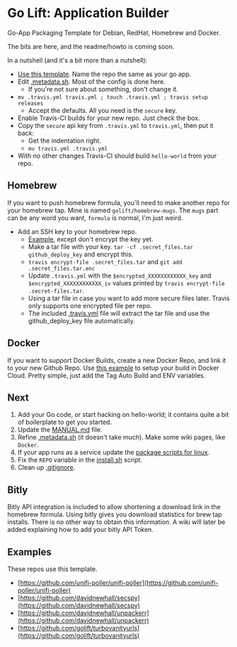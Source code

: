 Go Lift: Application Builder
===

Go-App Packaging Template for Debian, RedHat, Homebrew and Docker.


The bits are here, and the readme/howto is coming soon.

In a nutshell (and it's a bit more than a nutshell):
-   [Use this template](https://help.github.com/en/articles/creating-a-repository-from-a-template). Name the repo the same as your go app.
-   Edit [.metadata.sh](https://github.com/golift/application-builder/tree/master/.metadata.sh). Most of the config is done here.
    -   If you're not sure about something, don't change it.
-   `mv .travis.yml travis.yml ; touch .travis.yml ; travis setup releases`
    -   Accept the defaults. All you need is the `secure` key.
-   Enable Travis-CI builds for your new repo. Just check the box.
-   Copy the `secure` api key from `.travis.yml` to `travis.yml`, then put it back:
    -   Get the indentation right.
    -   `mv travis.yml .travis.yml`
-   With no other changes Travis-CI should build `hello-world` from your repo.

Homebrew
---
If you want to push homebrew formula, you'll need to make another repo for your homebrew tap.
Mine is named `golift/homebrew-mugs`. The `mugs` part can be any word you want, `formula` is normal, I'm just weird.
-   Add an SSH key to your homebrew repo.
    -   [Example](https://github.com/alrra/travis-scripts/blob/master/docs/github-deploy-keys.md), except don't encrypt the key yet.
    -   Make a tar file with your key. `tar -cf .secret_files.tar github_deploy_key` and encrypt this.
    -   `travis encrypt-file .secret_files.tar` and `git add .secret_files.tar.enc`
    -   Update `.travis.yml` with the `$encrypted_XXXXXXXXXXXX_key` and `$encrypted_XXXXXXXXXXXX_iv` values printed by `travis encrypt-file .secret-files.tar`.
    -   Using a tar file in case you want to add more secure files later. Travis only supports one encrypted file per repo.
    -   The included [.travis.yml](.travis.yml) file will extract the tar file and use the github_deploy_key file automatically.

Docker
---
If you want to support Docker Builds, create a new Docker Repo, and link it to your new
Github Repo. Use [this example](https://github.com/golift/application-builder/tree/master/init/docker/hooks) to setup your build in Docker Cloud. Pretty simple, just add the Tag Auto Build and ENV variables.

Next
---
1.  Add your Go code, or start hacking on hello-world; it contains quite a bit of boilerplate to get you started.
1.  Update the [MANUAL.md](https://github.com/golift/application-builder/tree/master/examples/MANUAL.md) file.
1.  Refine [.metadata.sh](https://github.com/golift/application-builder/tree/master/.metadata.sh) (it doesn't take much). Make some wiki pages, like `Docker`.
1.  If your app runs as a service update the [package scripts for linux](https://github.com/golift/application-builder/tree/master/scripts).
1.  Fix the `REPO` variable in the [install.sh](https://github.com/golift/application-builder/blob/master/scripts/install.sh) script.
1.  Clean up [.gitignore](https://github.com/golift/application-builder/blob/master/.gitignore).

Bitly
---

Bitly API integration is included to allow shortening a download link in the homebrew formula.
Using bitly gives you download statistics for brew tap installs.
There is no other way to obtain this information.
A wiki will later be added explaining how to add your bitly API Token.

Examples
---
These repos use this template.
-   [https://github.com/unifi-poller/unifi-poller](https://github.com/unifi-poller/unifi-poller)
-   [https://github.com/davidnewhall/secspy](https://github.com/davidnewhall/secspy)
-   [https://github.com/davidnewhall/unpackerr](https://github.com/davidnewhall/unpackerr)
-   [https://github.com/golift/turbovanityurls](https://github.com/golift/turbovanityurls)
